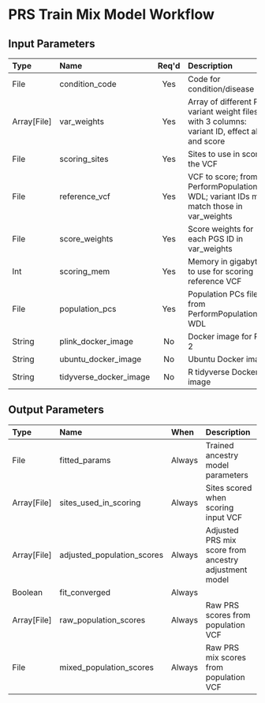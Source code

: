 # PRS Train Mix Model Workflow

## Input Parameters

| Type | Name | Req'd | Description | Default Value |
| :--- | :--- | :---: | :--- | :--- |
| File | condition_code | Yes | Code for condition/disease | |
| Array[File] | var_weights | Yes | Array of different PGS variant weight files, with 3 columns: variant ID, effect allele, and score | |
| File | scoring_sites | Yes | Sites to use in scoring the VCF | |
| File | reference_vcf | Yes | VCF to score; from PerformPopulationPCA WDL; variant IDs much match those in var_weights | |
| File | score_weights | Yes | Score weights for each PGS ID in var_weights | |
| Int | scoring_mem | Yes | Memory in gigabytes to use for scoring reference VCF | |
| File | population_pcs | Yes | Population PCs file from PerformPopulationPCA WDL | |
| String | plink_docker_image | No | Docker image for Plink 2 | us.gcr.io/broad-dsde-methods/plink2_docker@sha256:4455bf22ada6769ef00ed0509b278130ed98b6172c91de69b5bc2045a60de124 |
| String | ubuntu_docker_image | No | Ubuntu Docker image | "ubuntu:21.10" |
| String | tidyverse_docker_image | No | R tidyverse Docker image | "rocker/tidyverse@sha256:0adaf2b74b0aa79dada2e829481fa63207d15cd73fc1d8afc37e36b03778f7e1" |

## Output Parameters

| Type | Name | When | Description |
| :--- | :--- | :--- | :--- |
| File | fitted_params | Always | Trained ancestry model parameters |
| Array[File] | sites_used_in_scoring | Always | Sites scored when scoring input VCF |
| Array[File] | adjusted_population_scores | Always | Adjusted PRS mix score from ancestry adjustment model |
| Boolean | fit_converged | Always | |
| Array[File] | raw_population_scores | Always | Raw PRS scores from population VCF |
| File | mixed_population_scores | Always | Raw PRS mix scores from population VCF |
